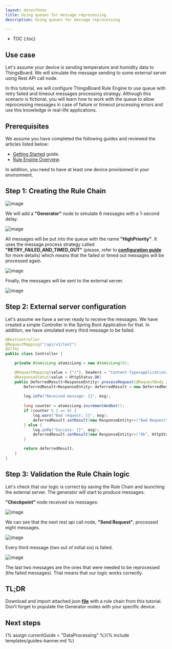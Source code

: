```yaml
---
layout: docwithnav
title: Using queues for message reprocessing
description: Using queues for message reprocessing

---
```


* TOC
{:toc}

## Use case

Let's assume your device is sending temperature and humidity data to ThingsBoard. We will simulate the message sending to some external server using 
Rest API call node.

In this tutorial, we will configure ThingsBoard Rule Engine to use queue with retry failed and timeout messages processing strategy.
Although this scenario is fictional, you will learn how to work with the queue to allow reprocessing messages in case of failure or timeout processing errors
and use this knowledge in real-life applications.

## Prerequisites 

We assume you have completed the following guides and reviewed the articles listed below:

  * [Getting Started](/docs/getting-started-guides/helloworld/) guide.
  * [Rule Engine Overview](/docs/user-guide/rule-engine-2-0/overview/).
  
In addition, you need to have at least one device provisioned in your environment.

## Step 1: Creating the Rule Chain

![image](/docs/user-guide/rule-engine-2-5/tutorials/resources/reprocessing_rule_chain.png)

We will add a **"Generator"** node to simulate 6 messages with a 1-second delay.

![image](/docs/user-guide/rule-engine-2-5/tutorials/resources/generator_reprocessing.png)

All messages will be put into the queue with the name **"HighPriority"**. It uses the message process strategy called **"RETRY_FAILED_AND_TIMED_OUT"** 
(please, refer to [**configuration guide**](/docs/user-guide/install/config/) for more details) which means that
the failed or timed out messages will be processed again.

![image](/docs/user-guide/rule-engine-2-5/tutorials/resources/checkpoint_reprocessing.png)

Finally, the messages will be sent to the external server.

![image](/docs/user-guide/rule-engine-2-5/tutorials/resources/rest_api.png)

## Step 2: External server configuration

Let's assume we have a server ready to receive the messages. We have created a simple Controller in the Spring Boot Application for that.
In addition, we have simulated every third message to be failed.

```java
@RestController
@RequestMapping("/api/v1/test")
@Slf4j
public class Controller {

    private AtomicLong atomicLong = new AtomicLong(0);

    @RequestMapping(value = {"/"}, headers = "Content-Type=application/json", method = {RequestMethod.POST})
    @ResponseStatus(value = HttpStatus.OK)
    public DeferredResult<ResponseEntity> processRequest(@RequestBody JsonNode msg) {
        DeferredResult<ResponseEntity> deferredResult = new DeferredResult<>();
        
        log.info("Received message: {}", msg);
        
        long counter = atomicLong.incrementAndGet();
        if (counter % 3 == 0) {
            log.warn("Bad request: {}", msg);
            deferredResult.setResult(new ResponseEntity<>("Bad Request", HttpStatus.BAD_REQUEST));
        } else {
            log.info("Success: {}", msg);
            deferredResult.setResult(new ResponseEntity<>("Ok", HttpStatus.OK));
        }

        return deferredResult;
    }
}
```

## Step 3: Validation the Rule Chain logic

Let's check that our logic is correct by saving the Rule Chain and launching the external server. The generator will start to produce messages:

**"Checkpoint"** node received six messages:

![image](/docs/user-guide/rule-engine-2-5/tutorials/resources/checkpoint_reprocessing_events.png)

We can see that the next rest api call node, **"Send Request"**, processed eight messages.

![image](/docs/user-guide/rule-engine-2-5/tutorials/resources/rest_api_events.png)

Every third message (two out of initial six) is failed.

![image](/docs/user-guide/rule-engine-2-5/tutorials/resources/error_event.png)

The last two messages are the ones that were needed to be reprocessed (the failed messages).
That means that our logic works correctly.

## TL;DR

Download and import attached json [**file**](/docs/user-guide/rule-engine-2-5/tutorials/resources/send_request_rule_chain.json) with a rule chain from this tutorial.
Don't forget to populate the Generator nodes with your specific device.
 
## Next steps

{% assign currentGuide = "DataProcessing" %}{% include templates/guides-banner.md %}






